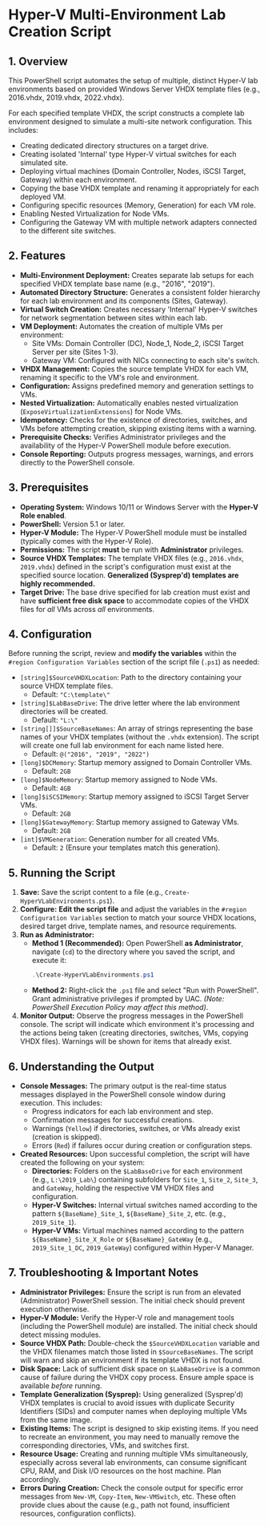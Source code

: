 # Hyper-V Multi-Environment Lab Creation Script

## 1. Overview

This PowerShell script automates the setup of multiple, distinct Hyper-V lab environments based on provided Windows Server VHDX template files (e.g., 2016.vhdx, 2019.vhdx, 2022.vhdx).

For each specified template VHDX, the script constructs a complete lab environment designed to simulate a multi-site network configuration. This includes:

*   Creating dedicated directory structures on a target drive.
*   Creating isolated 'Internal' type Hyper-V virtual switches for each simulated site.
*   Deploying virtual machines (Domain Controller, Nodes, iSCSI Target, Gateway) within each environment.
*   Copying the base VHDX template and renaming it appropriately for each deployed VM.
*   Configuring specific resources (Memory, Generation) for each VM role.
*   Enabling Nested Virtualization for Node VMs.
*   Configuring the Gateway VM with multiple network adapters connected to the different site switches.

## 2. Features

*   **Multi-Environment Deployment:** Creates separate lab setups for each specified VHDX template base name (e.g., "2016", "2019").
*   **Automated Directory Structure:** Generates a consistent folder hierarchy for each lab environment and its components (Sites, Gateway).
*   **Virtual Switch Creation:** Creates necessary 'Internal' Hyper-V switches for network segmentation between sites within each lab.
*   **VM Deployment:** Automates the creation of multiple VMs per environment:
    *   Site VMs: Domain Controller (DC), Node\_1, Node\_2, iSCSI Target Server per site (Sites 1-3).
    *   Gateway VM: Configured with NICs connecting to each site's switch.
*   **VHDX Management:** Copies the source template VHDX for each VM, renaming it specific to the VM's role and environment.
*   **Configuration:** Assigns predefined memory and generation settings to VMs.
*   **Nested Virtualization:** Automatically enables nested virtualization (`ExposeVirtualizationExtensions`) for Node VMs.
*   **Idempotency:** Checks for the existence of directories, switches, and VMs before attempting creation, skipping existing items with a warning.
*   **Prerequisite Checks:** Verifies Administrator privileges and the availability of the Hyper-V PowerShell module before execution.
*   **Console Reporting:** Outputs progress messages, warnings, and errors directly to the PowerShell console.

## 3. Prerequisites

*   **Operating System:** Windows 10/11 or Windows Server with the **Hyper-V Role enabled**.
*   **PowerShell:** Version 5.1 or later.
*   **Hyper-V Module:** The Hyper-V PowerShell module must be installed (typically comes with the Hyper-V Role).
*   **Permissions:** The script **must** be run with **Administrator** privileges.
*   **Source VHDX Templates:** The template VHDX files (e.g., `2016.vhdx`, `2019.vhdx`) defined in the script's configuration must exist at the specified source location. **Generalized (Sysprep'd) templates are highly recommended.**
*   **Target Drive:** The base drive specified for lab creation must exist and have **sufficient free disk space** to accommodate copies of the VHDX files for *all* VMs across *all* environments.

## 4. Configuration

Before running the script, review and **modify the variables** within the `#region Configuration Variables` section of the script file (`.ps1`) as needed:

*   `[string]$SourceVHDXLocation`: Path to the directory containing your source VHDX template files.
    *   Default: `"C:\template\"`
*   `[string]$LabBaseDrive`: The drive letter where the lab environment directories will be created.
    *   Default: `"L:\"`
*   `[string[]]$SourceBaseNames`: An array of strings representing the base names of your VHDX templates (without the `.vhdx` extension). The script will create one full lab environment for each name listed here.
    *   Default: `@("2016", "2019", "2022")`
*   `[long]$DCMemory`: Startup memory assigned to Domain Controller VMs.
    *   Default: `2GB`
*   `[long]$NodeMemory`: Startup memory assigned to Node VMs.
    *   Default: `4GB`
*   `[long]$iSCSIMemory`: Startup memory assigned to iSCSI Target Server VMs.
    *   Default: `2GB`
*   `[long]$GatewayMemory`: Startup memory assigned to Gateway VMs.
    *   Default: `2GB`
*   `[int]$VMGeneration`: Generation number for all created VMs.
    *   Default: `2` (Ensure your templates match this generation).

## 5. Running the Script

1.  **Save:** Save the script content to a file (e.g., `Create-HyperVLabEnvironments.ps1`).
2.  **Configure:** **Edit the script file** and adjust the variables in the `#region Configuration Variables` section to match your source VHDX locations, desired target drive, template names, and resource requirements.
3.  **Run as Administrator:**
    *   **Method 1 (Recommended):** Open PowerShell **as Administrator**, navigate (`cd`) to the directory where you saved the script, and execute it:
        ```powershell
        .\Create-HyperVLabEnvironments.ps1
        ```
    *   **Method 2:** Right-click the `.ps1` file and select "Run with PowerShell". Grant administrative privileges if prompted by UAC. *(Note: PowerShell Execution Policy may affect this method)*.
4.  **Monitor Output:** Observe the progress messages in the PowerShell console. The script will indicate which environment it's processing and the actions being taken (creating directories, switches, VMs, copying VHDX files). Warnings will be shown for items that already exist.

## 6. Understanding the Output

*   **Console Messages:** The primary output is the real-time status messages displayed in the PowerShell console window during execution. This includes:
    *   Progress indicators for each lab environment and step.
    *   Confirmation messages for successful creations.
    *   Warnings (`Yellow`) if directories, switches, or VMs already exist (creation is skipped).
    *   Errors (`Red`) if failures occur during creation or configuration steps.
*   **Created Resources:** Upon successful completion, the script will have created the following on your system:
    *   **Directories:** Folders on the `$LabBaseDrive` for each environment (e.g., `L:\2019_Lab\`) containing subfolders for `Site_1`, `Site_2`, `Site_3`, and `GateWay`, holding the respective VM VHDX files and configuration.
    *   **Hyper-V Switches:** Internal virtual switches named according to the pattern `${BaseName}_Site_1`, `${BaseName}_Site_2`, etc. (e.g., `2019_Site_1`).
    *   **Hyper-V VMs:** Virtual machines named according to the pattern `${BaseName}_Site_X_Role` or `${BaseName}_GateWay` (e.g., `2019_Site_1_DC`, `2019_GateWay`) configured within Hyper-V Manager.

## 7. Troubleshooting & Important Notes

*   **Administrator Privileges:** Ensure the script is run from an elevated (Administrator) PowerShell session. The initial check should prevent execution otherwise.
*   **Hyper-V Module:** Verify the Hyper-V role and management tools (including the PowerShell module) are installed. The initial check should detect missing modules.
*   **Source VHDX Path:** Double-check the `$SourceVHDXLocation` variable and the VHDX filenames match those listed in `$SourceBaseNames`. The script will warn and skip an environment if its template VHDX is not found.
*   **Disk Space:** Lack of sufficient disk space on `$LabBaseDrive` is a common cause of failure during the VHDX copy process. Ensure ample space is available *before* running.
*   **Template Generalization (Sysprep):** Using generalized (Sysprep'd) VHDX templates is crucial to avoid issues with duplicate Security Identifiers (SIDs) and computer names when deploying multiple VMs from the same image.
*   **Existing Items:** The script is designed to skip existing items. If you need to recreate an environment, you may need to manually remove the corresponding directories, VMs, and switches first.
*   **Resource Usage:** Creating and running multiple VMs simultaneously, especially across several lab environments, can consume significant CPU, RAM, and Disk I/O resources on the host machine. Plan accordingly.
*   **Errors During Creation:** Check the console output for specific error messages from `New-VM`, `Copy-Item`, `New-VMSwitch`, etc. These often provide clues about the cause (e.g., path not found, insufficient resources, configuration conflicts).